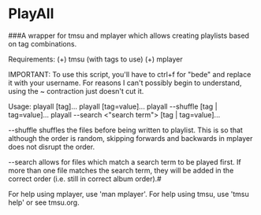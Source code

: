 PlayAll
=======

###A wrapper for tmsu and mplayer which allows creating playlists based on tag combinations. 

Requirements:
  (+) tmsu (with tags to use)
  (+) mplayer
  
IMPORTANT:
  To use this script, you'll have to ctrl+f for "bede" and replace it with your username.
  For reasons I can't possibly begin to understand, using the ~ contraction just doesn't cut it.
  

Usage:
  playall [tag]...
  playall [tag=value]...
  playall --shuffle [tag | tag=value]...
  playall --search <"search term"> [tag | tag=value]...
  
--shuffle shuffles the files before being written to playlist. This is so that although the order is random, skipping forwards and backwards in mplayer does not disrupt the order.

--search allows for files which match a search term to be played first. If more than one file matches the search term, they will be added in the correct order (i.e. still in correct album order).#

For help using mplayer, use 'man mplayer'.
For help using tmsu, use 'tmsu help' or see tmsu.org.
